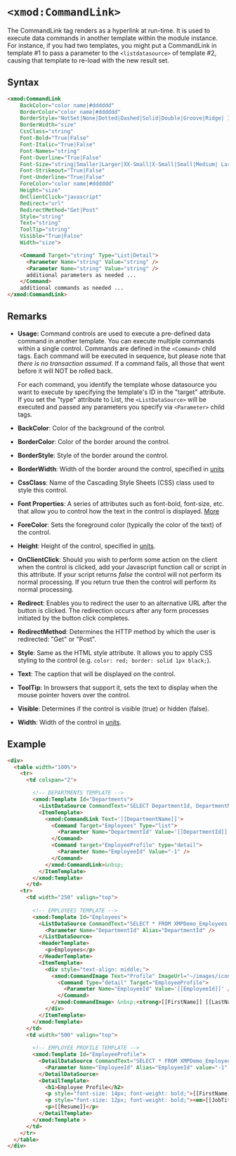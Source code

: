 # `<xmod:CommandLink>`

The CommandLink tag renders as a hyperlink at run-time. It is used to execute data commands in another template within the module instance. For instance, if you had two templates, you might put a CommandLink in template #1 to pass a parameter to the `<listdatasource>` of template #2, causing that template to re-load with the new result set.

## Syntax
```html
<xmod:CommandLink
    BackColor="color name|#dddddd"
    BorderColor="color name|#dddddd"
    BorderStyle="NotSet|None|Dotted|Dashed|Solid|Double|Groove|Ridge| Inset|Outset"
    BorderWidth="size"
    CssClass="string"
    Font-Bold="True|False"
    Font-Italic="True|False"
    Font-Names="string"
    Font-Overline="True|False"
    Font-Size="string|Smaller|Larger|XX-Small|X-Small|Small|Medium| Large|X-Large|XX-Large"
    Font-Strikeout="True|False"
    Font-Underline="True|False"
    ForeColor="color name|#dddddd"
    Height="size"
    OnClientClick="javascript"
    Redirect="url"
    RedirectMethod="Get|Post"
    Style="string"
    Text="string"
    ToolTip="string"
    Visible="True|False"
    Width="size">  

    <Command Target="string" Type="List|Detail">
      <Parameter Name="string" Value="string" />
      <Parameter Name="string" Value="string" />
      additional parameters as needed ...
    </Command>
    additional commands as needed ...
</xmod:CommandLink>
```

## Remarks

*   **Usage:** Command controls are used to execute a pre-defined data command in another template. You can execute multiple commands within a single control. Commands are defined in the `<Command>` child tags. Each command will be executed in sequence, but please note that _there is no transaction assumed_. If a command fails, all those that went before it will NOT be rolled back.  

    For each command, you identify the template whose datasource you want to execute by specifying the template's ID in the "target" attribute. If you set the "type" attribute to List, the `<ListDataSource>` will be executed and passed any parameters you specify via `<Parameter>` child tags.  

*   **BackColor**: Color of the background of the control.  

*   **BorderColor**: Color of the border around the control.  

*   **BorderStyle**: Style of the border around the control.  

*   **BorderWidth**: Width of the border around the control, specified in [units](../unit-types.md)

*   **CssClass**: Name of the Cascading Style Sheets (CSS) class used to style this control.  

*   **Font Properties**: A series of attributes such as font-bold, font-size, etc. that allow you to control how the text in the control is displayed. [More](../font-properties.md)

*   **ForeColor**: Sets the foreground color (typically the color of the text) of the control.  

*   **Height**: Height of the control, specified in [units](../unit-types.md).  

*   **OnClientClick**: Should you wish to perform some action on the client when the control is clicked, add your Javascript function call or script in this attribute. If your script returns _false_ the control will not perform its normal processing. If you return true then the control will perform its normal processing.  

*   **Redirect**: Enables you to redirect the user to an alternative URL after the button is clicked. The redirection occurs after any form processes initiated by the button click completes.  

*   **RedirectMethod**: Determines the HTTP method by which the user is redirected: "Get" or "Post".  

*   **Style**: Same as the HTML style attribute. It allows you to apply CSS styling to the control (e.g. `color: red; border: solid 1px black;`).  

*   **Text**: The caption that will be displayed on the control.  

*   **ToolTip**: In browsers that support it, sets the text to display when the mouse pointer hovers over the control.  

*   **Visible**: Determines if the control is visible (true) or hidden (false).  

*   **Width**: Width of the control in [units](../unit-types.md).  

## Example
```html {9-16}
<div>
  <table width="100%">
    <tr>
      <td colspan="2">

        <!-- DEPARTMENTS TEMPLATE -->
        <xmod:Template Id="Departments">
          <ListDataSource CommandText="SELECT DepartmentId, DepartmentName FROM XMPDemo_Departments ORDER BY DepartmentName" />
          <ItemTemplate>
            <xmod:CommandLink Text='[[DepartmentName]]'>
              <Command Target="Employees" Type="list">
                <Parameter Name="DepartmentId" Value='[[DepartmentId]]' />
              </Command>
              <Command target="EmployeeProfile" type="detail">
                <Parameter Name="EmployeeId" Value="-1" />
              </Command>
            </xmod:CommandLink>&nbsp;
          </ItemTemplate>
        </xmod:Template>
      </td>
    <tr>
      <td width="250" valign="top">
        
        <!-- EMPLOYEES TEMPLATE -->
        <xmod:Template Id="Employees">
          <ListDataSource CommandText="SELECT * FROM XMPDemo_Employees WHERE DepartmentId = @DepartmentId"> 
            <Parameter Name="DepartmentId" Alias="DepartmentId" />
          </ListDataSource>
          <HeaderTemplate>
            <p>Employees</p>
          </HeaderTemplate>
          <ItemTemplate>
            <div style="text-align: middle;">
              <xmod:CommandImage Text="Profile" ImageUrl="~/images/icon_hostusers_32px.gif" ImageAlign="absmiddle">
                <Command Type="detail" Target="EmployeeProfile">
                  <Parameter Name="EmployeeId" Value='[[EmployeeId]]' />
                </Command>
              </xmod:CommandImage> &nbsp;<strong>[[FirstName]] [[LastName]]</strong> 
            </div>
          </ItemTemplate>
        </xmod:Template>
      </td>
      <td width="500" valign="top">
        
        <!-- EMPLOYEE PROFILE TEMPLATE -->
        <xmod:Template Id="EmployeeProfile">
          <DetailDataSource CommandText="SELECT * FROM XMPDemo_Employees WHERE EmployeeId = @EmployeeId">
            <Parameter Name="EmployeeId" Alias="EmployeeId" value="-1" />
          </DetailDataSource>
          <DetailTemplate>
            <h1>Employee Profile</h2>
            <p style="font-size: 14px; font-weight: bold;">[[FirstName]] [[LastName]]</p>
            <p style="font-size: 12px; font-weight: bold;"><em>[[JobTitle]]</em></p>
            <p>[[Resume]]</p>
          </DetailTemplate>
        </xmod:Template >
      </td>
    </tr>
  </table>
</div>  
```